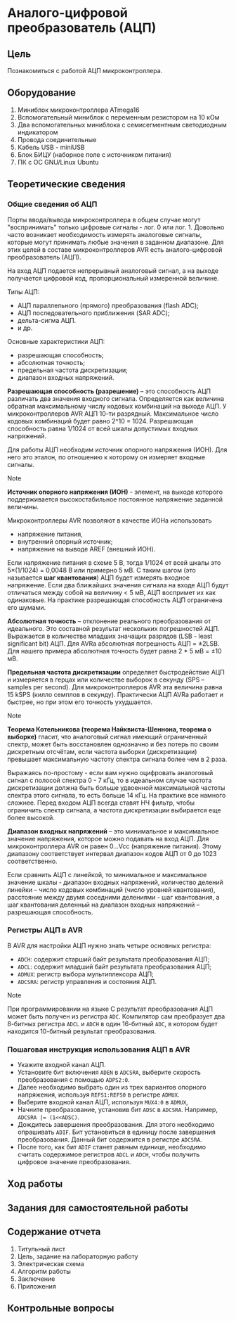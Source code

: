 # Аналого-цифровой преобразователь (АЦП)

## Цель

Познакомиться с работой АЦП микроконтроллера.

## Оборудование

1. Миниблок микроконтроллера ATmega16
2. Вспомогательный миниблок с переменным резистором на 10 кОм
3. Два вспомогательных миниблока с семисегментным светодиодным индикатором
4. Провода соединительные
5. Кабель USB - miniUSB
6. Блок БИЦУ (наборное поле с источником питания)
7. ПК с ОС GNU/Linux Ubuntu

## Теоретические сведения

### Общие сведения об АЦП

Порты ввода/вывода микроконтроллера в общем случае могут "воспринимать" только цифровые сигналы - лог. 0 или лог. 1. Довольно часто возникает необходимость измерять аналоговые сигналы, которые могут принимать любые значения в заданном диапазоне. Для этих целей в составе микроконтроллеров AVR есть аналого-цифровой преобразователь (АЦП).

На вход АЦП подается непрерывный аналоговый сигнал, а на выходе получается цифровой код, пропорциональный измеренной величине.

Типы АЦП:

 - АЦП параллельного (прямого) преобразования (flash ADC);
 - АЦП последовательного приближения (SAR ADC);
 - дельта-сигма АЦП.
 - и др.

Основные характеристики АЦП:

 - разрешающая способность;
 - абсолютная точность;
 - предельная частота дискретизации;
 - диапазон входных напряжений.

 **Разрешающая способность (разрешение)** – это способность АЦП различать два значения входного сигнала. Определяется как величина обратная максимальному числу кодовых комбинаций на выходе АЦП. У микроконтроллеров AVR АЦП 10-ти разрядный. Максимальное число кодовых комбинаций будет равно 2^10 = 1024. Разрешающая способность равна 1/1024 от всей шкалы допустимых входных напряжений.
 
Для работы АЦП необходим источник опорного напряжения (ИОН). Для него это эталон, по отношению к которому он измеряет входные сигналы. 

> [!NOTE]  
> **Источник опорного напряжения (ИОН)** - элемент, на выходе которого поддерживается высокостабильное постоянное напряжение заданной величины.

Микроконтроллеры AVR позволяют в качестве ИОНа использовать
 - напряжение питания, 
 - внутренний опорный источник;
 - напряжение на выводе AREF (внешний ИОН).

Если напряжение питания в схеме 5 В, тогда 1/1024 от всей шкалы это 5×(1/1024) = 0,0048 В или примерно 5 мВ. С таким шагом (это называется **шаг квантования**) АЦП будет измерять входное напряжение. Если два ближайших значения сигнала на входе АЦП будут отличаться между собой на величину < 5 мВ, АЦП воспримет их как одинаковые. На практике разрешающая способность АЦП ограничена его шумами.

**Абсолютная точность** – отклонение реального преобразования от идеального. Это составной результат нескольких погрешностей АЦП. Выражается в количестве младших значащих разрядов (LSB - least significant bit) АЦП. Для AVRа абсолютная погрешность АЦП = ±2LSB. Для нашего примера абсолютная точность будет равна 2 * 5 мВ = ±10 мВ.

**Предельная частота дискретизации** определяет быстродействие АЦП и измеряется в герцах или количестве выборок в секунду (SPS – samples per second). Для микроконтроллеров AVR эта величина равна 15 kSPS (килло семплов в секунду). Практически АЦП AVRа работает и быстрее, но при этом  его точность ухудшается.

> [!NOTE]  
> **Теорема Котельникова (теорема Найквиста-Шеннона, теорема о выборке)** гласит, что аналоговый сигнал имеющий ограниченный спектр, может быть восстановлен однозначно и без потерь по своим дискретным отсчётам, если частота выборки (дискретизации) превышает максимальную частоту спектра сигнала более чем в 2 раза.

Выражаясь по-простому - если вам нужно оцифровать аналоговый сигнал с полосой спектра 0 - 7 кГц, то в идеальном случае частота дискретизации должна быть больше удвоенной максимальной частоты спектра этого сигнала, то есть больше 14 кГц. На практике все намного сложнее. Перед входом АЦП всегда ставят НЧ фильтр, чтобы ограничить спектр сигнала, а частота дискретизации выбирается еще более высокой.

**Диапазон входных напряжений** – это минимальное и максимальное значение напряжения, которое можно подавать на вход АЦП. Для микроконтроллера AVR он равен 0...Vcc (напряжение питания). Этому диапазону соответствует интервал диапазон кодов АЦП от 0 до 1023 соответственно.

Если сравнить АЦП с линейкой, то минимальное и максимальное значение шкалы - диапазон входных напряжений, количество делений линейки – число кодовых комбинаций (число уровней квантования), расстояние между двумя соседними делениями  - шаг квантования, а шаг квантования деленный на диапазон входных напряжений – разрешающая способность.


### Регистры АЦП в AVR

В AVR для настройки АЦП нужно знать четыре основных регистра:

 - `ADCH`: содержит старший байт результата преобразования АЦП;
 - `ADCL`: содержит младший байт результата преобразования АЦП;
 - `ADMUX`: регистр выбора мультиплексора АЦП;
 - `ADCSRA`: регистр управления и состояния АЦП.

> [!NOTE]  
> При программировании на языке C результат преобразования АЦП может быть получен из регистра `ADC`. Компилятор сам преобразует два 8-битных регистра `ADCL` и `ADCH` в один 16-битный `ADC`, в котором будет находится 10-битный результат преобразования.


### Пошаговая инструкция использования АЦП в AVR

 - Укажите входной канал АЦП.
 - Установите бит включения `ADEN` в `ADCSRA`, выберите скорость преобразования с помощью `ADPS2:0`.
 - Далее необходимо выбрать один из трех вариантов опорного напряжения, используя `REFS1:REFS0` в регистре `ADMUX`.
 - Выберите входной канал АЦП, используя `MUX4:0` в `ADMUX`, 
 - Начните преобразование, установив бит `ADSC` в `ADCSRA`. Например, `ADCSRA |= (1<<ADSC)`.
 - Дождитесь завершения преобразования. Для этого необходимо опрашивать `ADIF`. Бит установиться в единицу после завершения преобразования. Данный бит содержится в регистре `ADCSRA`.
 - После того, как бит `ADIF` станет равным единице, необходимо считать содержимое регистров `ADCL` и `ADCH`, чтобы получить цифровое значение преобразования.

## Ход работы

## Задания для самостоятельной работы

## Содержание отчета

1. Титульный лист
2. Цель, задание на лабораторную работу
3. Электрическая схема
4. Алгоритм работы
5. Заключение
6. Приложения

## Контрольные вопросы

